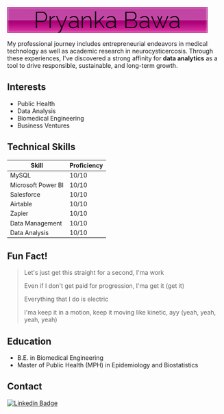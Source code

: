 <img src="assets/prya.gif">

My professional journey includes entrepreneurial endeavors in medical technology as well as academic research in neurocysticercosis. Through these experiences, I've discovered a strong affinity for **data analytics** as a tool to drive responsible, sustainable, and long-term growth.

## Interests
- Public Health
- Data Analysis
- Biomedical Engineering
- Business Ventures

## Technical Skills
|Skill|Proficiency|
|-|-|
|MySQL|10/10|
|Microsoft Power BI|10/10|
|Salesforce|10/10|
|Airtable|10/10|
|Zapier|10/10|
|Data Management|10/10|
|Data Analysis|10/10|

## Fun Fact!
> Let's just get this straight for a second, I'ma work
> 
> Even if I don't get paid for progression, I'ma get it (get it)
> 
> Everything that I do is electric
> 
> I'ma keep it in a motion, keep it moving like kinetic, ayy (yeah, yeah, yeah, yeah)

## Education
- B.E. in Biomedical Engineering
- Master of Public Health (MPH) in Epidemiology and Biostatistics


## Contact
[![Linkedin Badge](https://img.shields.io/badge/-LinkedIn-0e76a8?style=flat-square&logo=Linkedin&logoColor=white)](https://www.linkedin.com/in/pryankab/)  
